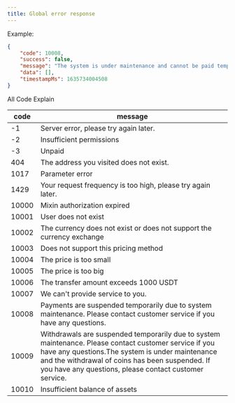 ```yaml
---
title: Global error response
---
```


Example:

````json
{
    "code": 10008,
    "success": false,
    "message": "The system is under maintenance and cannot be paid temporarily. If you have any questions, please contact customer service.",
    "data": [],
    "timestampMs": 1635734004508
}
````

All Code Explain

| code  | message                                                      |
| ----- | ------------------------------------------------------------ |
| -1    | Server error, please try again later.                        |
| -2    | Insufficient permissions                                     |
| -3    | Unpaid                                                       |
| 404   | The address you visited does not exist.                      |
| 1017  | Parameter error                                              |
| 1429  | Your request frequency is too high, please try again later.  |
| 10000 | Mixin authorization expired                                  |
| 10001 | User does not exist                                          |
| 10002 | The currency does not exist or does not support the currency exchange |
| 10003 | Does not support this pricing method                         |
| 10004 | The price is too small                                       |
| 10005 | The price is too big                                         |
| 10006 | The transfer amount exceeds 1000 USDT                        |
| 10007 | We can't provide service to you.                             |
| 10008 | Payments are suspended temporarily due to system maintenance. Please contact customer service if you have any questions. |
| 10009 | Withdrawals are suspended temporarily due to system maintenance. Please contact customer service if you have any questions.The system is under maintenance and the withdrawal of coins has been suspended. If you have any questions, please contact customer service. |
| 10010 | Insufficient balance of assets                               |
